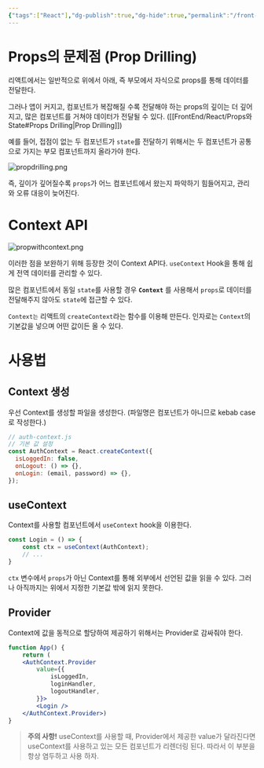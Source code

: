 ```yaml
---
{"tags":["React"],"dg-publish":true,"dg-hide":true,"permalink":"/front-end/react/context-api/","hide":true,"dgPassFrontmatter":true,"noteIcon":""}
---
```


# Props의 문제점 (Prop Drilling)
리액트에서는 일반적으로 위에서 아래, 즉 부모에서 자식으로 props를 통해 데이터를 전달한다.

그러나 앱이 커지고, 컴포넌트가 복잡해질 수록 전달해야 하는 props의 깊이는 더 깊어지고, 많은 컴포넌트를 거쳐야 데이터가 전달될 수 있다. ([[FrontEnd/React/Props와 State#Props Drilling\|Prop Drilling]])

예를 들어, 접점이 없는 두 컴포넌트가 `state`를 전달하기 위해서는 두 컴포넌트가 공통으로 가지는 부모 컴포넌트까지 올라가야 한다.

![propdrilling.png](/img/user/FrontEnd/React/propdrilling.png)

즉, 깊이가 깊어질수록 `props`가 어느 컴포넌트에서 왔는지 파악하기 힘들어지고, 관리와 오류 대응이 늦어진다.
# Context API
![propwithcontext.png](/img/user/FrontEnd/React/propwithcontext.png)

이러한 점을 보완하기 위해 등장한 것이 Context API다. `useContext` Hook을 통해 쉽게 전역 데이터를 관리할 수 있다.

많은 컴포넌트에서 동일 `state`를 사용할 경우 **`Context`** 를 사용해서 `props`로 데이터를 전달해주지 않아도 `state`에 접근할 수 있다.

`Context는` 리액트의 `createContext`라는 함수를 이용해 만든다. 인자로는 `Context`의 기본값을 넣으며 어떤 값이든 올 수 있다.

# 사용법

## Context 생성
우선 Context를 생성할 파일을 생성한다. (파일명은 컴포넌트가 아니므로 kebab case로 작성한다.)
```js
// auth-context.js
// 기본 값 설정
const AuthContext = React.createContext({
  isLoggedIn: false,
  onLogout: () => {},
  onLogin: (email, password) => {},
});
```

## useContext
Context를 사용할 컴포넌트에서 `useContext` hook을 이용한다.
```jsx
const Login = () => {
	const ctx = useContext(AuthContext);
	// ...
}
```

`ctx` 변수에서 `props`가 아닌 Context를 통해 외부에서 선언된 값을 읽을 수 있다. 그러나 아직까지는 위에서 지정한 기본값 밖에 읽지 못한다.

## Provider
Context에 값을 동적으로 할당하여 제공하기 위해서는 Provider로 감싸줘야 한다.
```jsx
function App() {
	return (
	<AuthContext.Provider
	    value={{
		    isLoggedIn,
	        loginHandler,
	        logoutHandler,
	    }}>	
	    <Login />
	</AuthContext.Provider>)
}
```

> **주의 사항!**
> useContext를 사용할 때, Provider에서 제공한 value가 달라진다면 useContext를 사용하고 있는 모든 컴포넌트가 리렌더링 된다. 따라서 이 부분을 항상 염두하고 사용 하자.